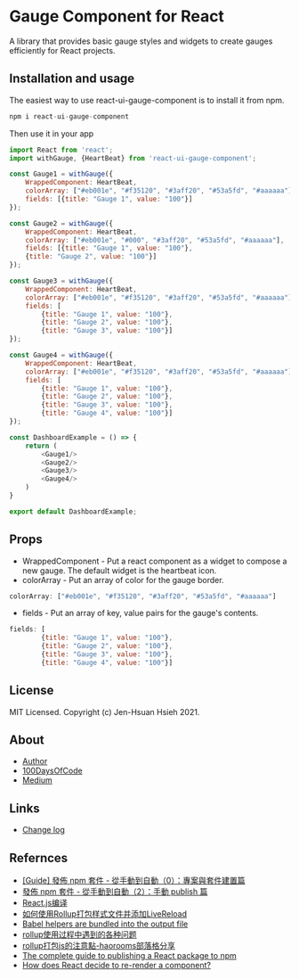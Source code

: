 # Gauge Component for React
A library that provides basic gauge styles and widgets to create gauges efficiently for React projects.

## Installation and usage
The easiest way to use react-ui-gauge-component is to install it from npm.

```s
npm i react-ui-gauge-component
```

Then use it in your app

```javascript
import React from 'react';
import withGauge, {HeartBeat} from 'react-ui-gauge-component';

const Gauge1 = withGauge({
    WrappedComponent: HeartBeat,
    colorArray: ["#eb001e", "#f35120", "#3aff20", "#53a5fd", "#aaaaaa"],
    fields: [{title: "Gauge 1", value: "100"}]
});

const Gauge2 = withGauge({
    WrappedComponent: HeartBeat,
    colorArray: ["#eb001e", "#000", "#3aff20", "#53a5fd", "#aaaaaa"],
    fields: [{title: "Gauge 1", value: "100"},
    {title: "Gauge 2", value: "100"}]
});

const Gauge3 = withGauge({
    WrappedComponent: HeartBeat,
    colorArray: ["#eb001e", "#f35120", "#3aff20", "#53a5fd", "#aaaaaa"],
    fields: [
        {title: "Gauge 1", value: "100"},
        {title: "Gauge 2", value: "100"},
        {title: "Gauge 3", value: "100"}]
});

const Gauge4 = withGauge({
    WrappedComponent: HeartBeat,
    colorArray: ["#eb001e", "#f35120", "#3aff20", "#53a5fd", "#aaaaaa"],
    fields: [
        {title: "Gauge 1", value: "100"},
        {title: "Gauge 2", value: "100"},
        {title: "Gauge 3", value: "100"},
        {title: "Gauge 4", value: "100"}]
});

const DashboardExample = () => {
    return (
        <Gauge1/>
        <Gauge2/>
        <Gauge3/>
        <Gauge4/>
    )
}

export default DashboardExample;

```

## Props
* WrappedComponent -  Put a react component as a widget to compose a new gauge. The default widget is the heartbeat icon.
* colorArray - Put an array of color for the gauge border.

```javascript
colorArray: ["#eb001e", "#f35120", "#3aff20", "#53a5fd", "#aaaaaa"]
```

* fields - Put an array of key, value pairs for the gauge's contents.

```javascript
fields: [
        {title: "Gauge 1", value: "100"},
        {title: "Gauge 2", value: "100"},
        {title: "Gauge 3", value: "100"},
        {title: "Gauge 4", value: "100"}]
```

## License
MIT Licensed. Copyright (c) Jen-Hsuan Hsieh 2021.

## About
* [Author](https://jenhsuan.github.io/ALayman/profile.html)
* [100DaysOfCode](https://dev.to/jenhsuan)
* [Medium](https://medium.com/a-layman)

## Links
* [Change log]()

## Refernces
* [[Guide] 發佈 npm 套件 - 從手動到自動（0）：專案與套件建置篇](https://pjchender.github.io/2020/02/02/guide-%E7%99%BC%E4%BD%88-npm-%E5%A5%97%E4%BB%B6-%E5%BE%9E%E6%89%8B%E5%8B%95%E5%88%B0%E8%87%AA%E5%8B%95%EF%BC%880%EF%BC%89%EF%BC%9A%E5%B0%88%E6%A1%88%E8%88%87%E5%A5%97%E4%BB%B6%E5%BB%BA%E7%BD%AE%E7%AF%87/)
* [發佈 npm 套件 - 從手動到自動（2）：手動 publish 篇](https://pjchender.blogspot.com/2020/02/guide-npm-2.html)
* [React.js编译](https://chenshenhai.github.io/rollupjs-note/note/chapter04/01.html)
* [如何使用Rollup打包样式文件并添加LiveReload](https://www.w3cplus.com/javascript/learn-rollup-css.html)
* [Babel helpers are bundled into the output file](https://github.com/rollup/rollup-plugin-babel/issues/322)
* [rollup使用过程中遇到的各种问题](https://xudany.github.io/rollup/2019/08/13/rollup%E4%BD%BF%E7%94%A8%E8%BF%87%E7%A8%8B%E4%B8%AD%E9%81%87%E5%88%B0%E7%9A%84%E5%90%84%E7%A7%8D%E9%97%AE%E9%A2%98/)
* [rollup打包js的注意點-haorooms部落格分享](https://www.itread01.com/content/1542163957.html)
* [The complete guide to publishing a React package to npm](https://blog.logrocket.com/the-complete-guide-to-publishing-a-react-package-to-npm/)
* [How does React decide to re-render a component?](https://lucybain.com/blog/2017/react-js-when-to-rerender/)